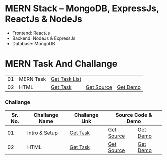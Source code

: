# MERN Stack – MongoDB, ExpressJs, ReactJs & NodeJs
* Frontend: ReactJs
* Backend: NodeJs & ExpressJs
* Database: MongoDB

<H1>MERN Task And Challange</H1>

<table>

<tbody>
<tr>
<td>01</td>
<td>MERN Task</td>
<td><a href="./index.html">Get Task List</a></td>

</tr>


<tr>
<td>02</td>
<td>HTML</td>
<td><a href="#">Get Task</a></td>
<td><a href="./Task/01_Task/index.html">Get Source</a></td>
<td><a href="https://661227e94a79d16d1948798b--shimmering-yeot-7c98b4.netlify.app/">Get Demo</a></td>
</tr>
</tbody>

</table>


<table><H3>Challange</H3>
<thead>
<tr>
<th>Sr. No.</th>
<th>Challange Name</th>
<th>Challange Link</th>
<th colspan="2">Source Code & Demo</th>
</tr>
</thead>
<tbody>
<tr>
<td>01</td>
<td>Intro & Setup</td>
<td><a href="#">Get Task</a></td>
<td><a href="#">Get Source</a></td>
<td><a href="./Task/00_Task/index.html">Get Demo</a></td>
</tr>
<tr>
<td>02</td>
<td>HTML</td>
<td><a href="#">Get Task</a></td>
<td><a href="#">Get Source</a></td>
<td><a href="./Task/01_Task/index.html">Get Demo</a></td>
</tr>
</tbody>

</table>
